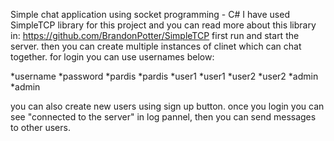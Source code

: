 Simple chat application using socket programming - C#
I have used SimpleTCP library for this project and you can read more about this library in: https://github.com/BrandonPotter/SimpleTCP
first run and start the server. then you can create multiple instances of clinet which can chat together. for login you can use usernames below:

  *username   *password
  *pardis     *pardis
  *user1      *user1
  *user2      *user2
  *admin      *admin
   
you can also create new users using sign up button. once you login you can see "connected to the server" in log pannel, then you can send messages to other users.
